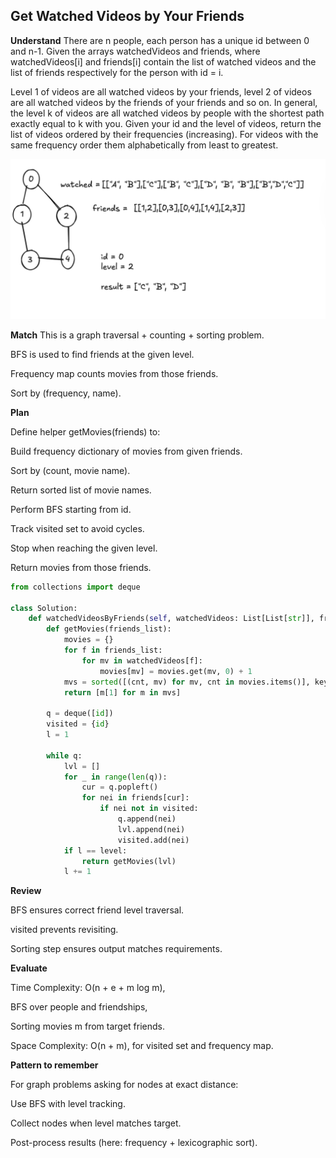 ## Get Watched Videos by Your Friends

**Understand**
There are n people, each person has a unique id between 0 and n-1. Given the arrays watchedVideos and friends, where watchedVideos[i] and friends[i] contain the list of watched videos and the list of friends respectively for the person with id = i.

Level 1 of videos are all watched videos by your friends, level 2 of videos are all watched videos by the friends of your friends and so on. In general, the level k of videos are all watched videos by people with the shortest path exactly equal to k with you. Given your id and the level of videos, return the list of videos ordered by their frequencies (increasing). For videos with the same frequency order them alphabetically from least to greatest.

![Question visualization](image.png)

**Match**
This is a graph traversal + counting + sorting problem.

BFS is used to find friends at the given level.

Frequency map counts movies from those friends.

Sort by (frequency, name).

**Plan**

Define helper getMovies(friends) to:

Build frequency dictionary of movies from given friends.

Sort by (count, movie name).

Return sorted list of movie names.

Perform BFS starting from id.

Track visited set to avoid cycles.

Stop when reaching the given level.

Return movies from those friends.

```py
from collections import deque

class Solution:
    def watchedVideosByFriends(self, watchedVideos: List[List[str]], friends: List[List[int]], id: int, level: int) -> List[str]:
        def getMovies(friends_list):
            movies = {}
            for f in friends_list:
                for mv in watchedVideos[f]:
                    movies[mv] = movies.get(mv, 0) + 1
            mvs = sorted([(cnt, mv) for mv, cnt in movies.items()], key=lambda x: (x[0], x[1]))
            return [m[1] for m in mvs]

        q = deque([id])
        visited = {id}
        l = 1

        while q:
            lvl = []
            for _ in range(len(q)):
                cur = q.popleft()
                for nei in friends[cur]:
                    if nei not in visited:
                        q.append(nei)
                        lvl.append(nei)
                        visited.add(nei)
            if l == level:
                return getMovies(lvl)
            l += 1
```

**Review**

BFS ensures correct friend level traversal.

visited prevents revisiting.

Sorting step ensures output matches requirements.

**Evaluate**

Time Complexity: O(n + e + m log m),

BFS over people and friendships,

Sorting movies m from target friends.

Space Complexity: O(n + m), for visited set and frequency map.

**Pattern to remember**

For graph problems asking for nodes at exact distance:

Use BFS with level tracking.

Collect nodes when level matches target.

Post-process results (here: frequency + lexicographic sort).
